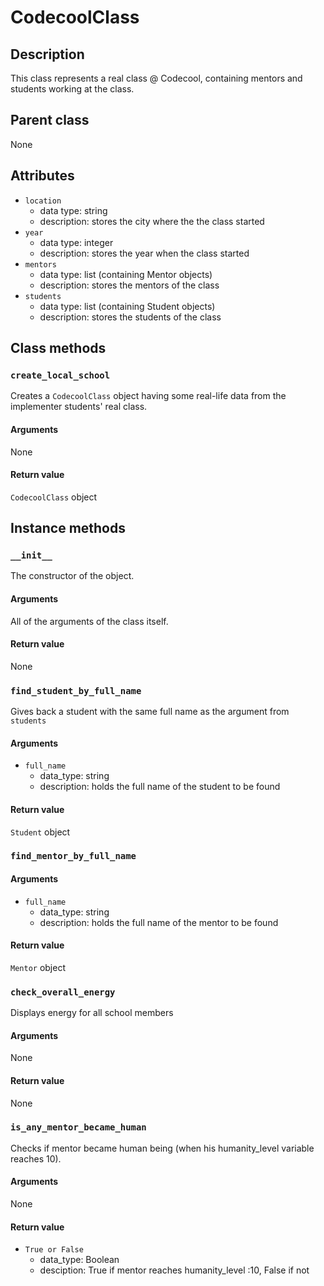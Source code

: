 # CodecoolClass

## Description
This class represents a real class @ Codecool, containing mentors and students working at the class.

## Parent class
None

## Attributes

* ```location```
  * data type: string
  * description: stores the city where the the class started
* ```year```
  * data type: integer
  * description: stores the year when the class started
* ```mentors```
   * data type: list (containing Mentor objects)
   * description: stores the mentors of the class
* ```students```
  * data type: list (containing Student objects)
  * description: stores the students of the class

## Class methods

### ```create_local_school```

Creates a ```CodecoolClass``` object having some real-life data from the implementer students' real class.

#### Arguments
None

#### Return value

```CodecoolClass``` object

## Instance methods

### ```__init__```
The constructor of the object.

#### Arguments

All of the arguments of the class itself.

#### Return value
None

### ```find_student_by_full_name```

Gives back a student with the same full name as the argument from ```students```
#### Arguments
* ```full_name```
  * data_type: string
  * description: holds the full name of the student to be found

#### Return value
```Student``` object

### ```find_mentor_by_full_name```

#### Arguments
* ```full_name```
  * data_type: string
  * description: holds the full name of the mentor to be found

#### Return value
```Mentor``` object

### ```check_overall_energy```
Displays energy for all school members
#### Arguments
None

#### Return value
None

### ```is_any_mentor_became_human```
Checks if mentor became human being (when his humanity_level variable reaches 10). 
#### Arguments
None

#### Return value
* ```True or False```
  * data_type: Boolean
  * desciption: True if mentor reaches humanity_level :10, False if not